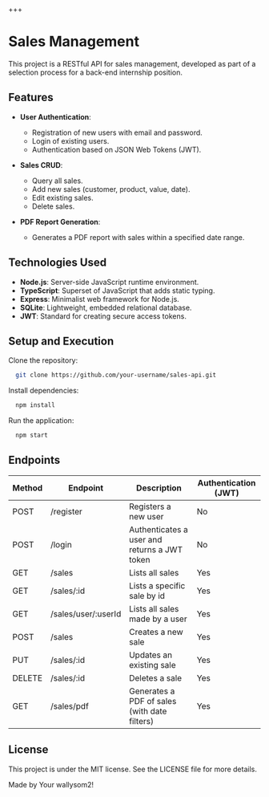 +++
# Sales Management

This project is a RESTful API for sales management, developed as part of a selection process for a back-end internship position.

## Features

- **User Authentication**:
  - Registration of new users with email and password.
  - Login of existing users.
  - Authentication based on JSON Web Tokens (JWT).

- **Sales CRUD**:
  - Query all sales.
  - Add new sales (customer, product, value, date).
  - Edit existing sales.
  - Delete sales.
  
- **PDF Report Generation**:
  - Generates a PDF report with sales within a specified date range.

## Technologies Used

- **Node.js**: Server-side JavaScript runtime environment.
- **TypeScript**: Superset of JavaScript that adds static typing.
- **Express**: Minimalist web framework for Node.js.
- **SQLite**: Lightweight, embedded relational database.
- **JWT**: Standard for creating secure access tokens.

## Setup and Execution

Clone the repository:

  ```sh
    git clone https://github.com/your-username/sales-api.git
```

Install dependencies:

  ```sh
    npm install
  ```

Run the application:

  ```sh
    npm start
  ```

## Endpoints

| Method | Endpoint      | Description                               | Authentication (JWT) |
|--------|---------------|-------------------------------------------|----------------------|
| POST   | /register     | Registers a new user                      | No                   |
| POST   | /login        | Authenticates a user and returns a JWT token | No                 |
| GET    | /sales        | Lists all sales                           | Yes                  |
| GET    | /sales/:id    | Lists a specific sale by id               | Yes                  |
| GET    | /sales/user/:userId  | Lists all sales made by a user     | Yes                  |
| POST   | /sales        | Creates a new sale                        | Yes                  |
| PUT    | /sales/:id    | Updates an existing sale                  | Yes                  |
| DELETE | /sales/:id    | Deletes a sale                            | Yes                  |
| GET    | /sales/pdf    | Generates a PDF of sales (with date filters) | Yes               |


## License
This project is under the MIT license. See the LICENSE file for more details.

Made by Your wallysom2!
